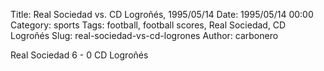 Title: Real Sociedad vs. CD Logroñés, 1995/05/14
Date: 1995/05/14 00:00
Category: sports
Tags: football, football scores, Real Sociedad, CD Logroñés
Slug: real-sociedad-vs-cd-logrones
Author: carbonero


Real Sociedad 6 - 0 CD Logroñés
